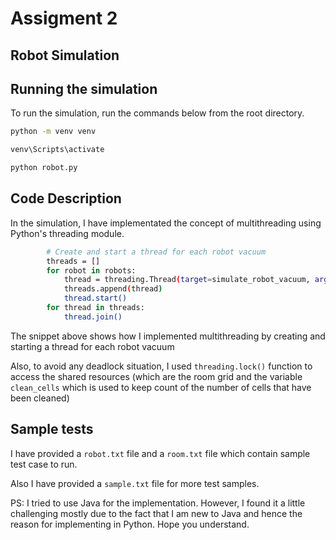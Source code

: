 # Assigment 2 

## Robot Simulation

## Running the simulation

To run the simulation, run the commands below from the root directory.

```bash
python -m venv venv

venv\Scripts\activate

python robot.py
```

## Code Description
In the simulation, I have implementated the concept of multithreading using Python's threading module.
```bash
        # Create and start a thread for each robot vacuum
        threads = []
        for robot in robots:
            thread = threading.Thread(target=simulate_robot_vacuum, args=(robot,))
            threads.append(thread)
            thread.start()
        for thread in threads:
            thread.join()
```
The snippet above shows how I implemented multithreading by creating and starting a thread for each robot vacuum


Also, to avoid any deadlock situation, I used `threading.lock()` function to access the shared resources (which are the room grid and the variable `clean_cells` which is used to keep count of the number of cells that have been cleaned)

## Sample tests
I have provided a `robot.txt` file and a `room.txt` file which contain sample test case to run. 

Also I have provided a `sample.txt` file for more test samples.

PS: I tried to use Java for the implementation. However, I found it a little challenging mostly due to the fact that I am new to Java and hence the reason for implementing in Python. Hope you understand.
